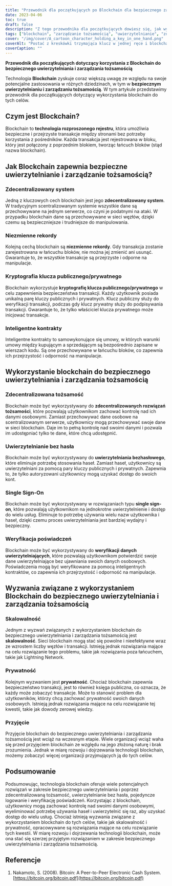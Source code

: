 ```yaml
---
title: "Przewodnik dla początkujących po Blockchain dla bezpiecznego zarządzania tożsamością"
date: 2023-04-06
toc: true
draft: false
description: "Z tego przewodnika dla początkujących dowiesz się, jak wykorzystać technologię blockchain do bezpiecznego uwierzytelniania i zarządzania tożsamością."
tags: ["blockchain", "zarządzanie tożsamością", "uwierzytelnianie", "zdecentralizowana tożsamość", "uwierzytelnianie bez hasła", "inteligentne kontrakty", "kryptografia klucza publicznego", "Kryptografia klucza prywatnego", "niezmienne rekordy", "system zdecentralizowany", "pojedyncze logowanie", "weryfikacja poświadczeń", "skalowalność", "prywatność", "przyjęcie", "tożsamość cyfrowa", "technologia rozproszonego rejestru", "cyberbezpieczeństwo", "prywatność danych", "technologia"]
cover: "/img/cover/A_cartoon_character_holding_a_key_in_one_hand.png"
coverAlt: "Postać z kreskówki trzymająca klucz w jednej ręce i blockchain w drugiej, otoczona siecią połączonych węzłów i bloków."
coverCaption: ""
---
```


**Przewodnik dla początkujących dotyczący korzystania z Blockchain do bezpiecznego uwierzytelniania i zarządzania tożsamością**

Technologia **Blockchain** zyskuje coraz większą uwagę ze względu na swoje potencjalne zastosowania w różnych dziedzinach, w tym w **bezpiecznym uwierzytelnianiu i zarządzaniu tożsamością**. W tym artykule przedstawimy przewodnik dla początkujących dotyczący wykorzystania blockchain do tych celów.

## Czym jest Blockchain?

Blockchain to **technologia rozproszonego rejestru**, która umożliwia bezpieczne i przejrzyste transakcje między stronami bez potrzeby korzystania z pośredników. Każda transakcja jest rejestrowana w bloku, który jest połączony z poprzednim blokiem, tworząc łańcuch bloków (stąd nazwa blockchain).

## Jak Blockchain zapewnia bezpieczne uwierzytelnianie i zarządzanie tożsamością?

### Zdecentralizowany system

Jedną z kluczowych cech blockchain jest jego **zdecentralizowany system**. W tradycyjnym scentralizowanym systemie wszystkie dane są przechowywane na jednym serwerze, co czyni je podatnymi na ataki. W przypadku blockchain dane są przechowywane w sieci węzłów, dzięki czemu są bezpieczniejsze i trudniejsze do manipulowania.

### Niezmienne rekordy

Kolejną cechą blockchain są **niezmienne rekordy**. Gdy transakcja zostanie zarejestrowana w łańcuchu bloków, nie można jej zmienić ani usunąć. Gwarantuje to, że wszystkie transakcje są przejrzyste i odporne na manipulacje.

### Kryptografia klucza publicznego/prywatnego

Blockchain wykorzystuje **kryptografię klucza publicznego/prywatnego** w celu zapewnienia bezpieczeństwa transakcji. Każdy użytkownik posiada unikalną parę kluczy publicznych i prywatnych. Klucz publiczny służy do weryfikacji transakcji, podczas gdy klucz prywatny służy do podpisywania transakcji. Gwarantuje to, że tylko właściciel klucza prywatnego może inicjować transakcje.

### Inteligentne kontrakty

Inteligentne kontrakty to samowykonujące się umowy, w których warunki umowy między kupującym a sprzedającym są bezpośrednio zapisane w wierszach kodu. Są one przechowywane w łańcuchu bloków, co zapewnia ich przejrzystość i odporność na manipulacje.

## Wykorzystanie blockchain do bezpiecznego uwierzytelniania i zarządzania tożsamością

### Zdecentralizowana tożsamość

Blockchain może być wykorzystywany do **zdecentralizowanych rozwiązań tożsamości**, które pozwalają użytkownikom zachować kontrolę nad ich danymi osobowymi. Zamiast przechowywać dane osobowe na scentralizowanym serwerze, użytkownicy mogą przechowywać swoje dane w sieci blockchain. Daje im to pełną kontrolę nad swoimi danymi i pozwala im udostępniać tylko te dane, które chcą udostępnić.

### Uwierzytelnianie bez hasła

Blockchain może być wykorzystywany do **uwierzytelniania bezhasłowego**, które eliminuje potrzebę stosowania haseł. Zamiast haseł, użytkownicy są uwierzytelniani za pomocą pary kluczy publicznych i prywatnych. Zapewnia to, że tylko autoryzowani użytkownicy mogą uzyskać dostęp do swoich kont.

### Single Sign-On

Blockchain może być wykorzystywany w rozwiązaniach typu **single sign-on**, które pozwalają użytkownikom na jednokrotne uwierzytelnienie i dostęp do wielu usług. Eliminuje to potrzebę używania wielu nazw użytkownika i haseł, dzięki czemu proces uwierzytelniania jest bardziej wydajny i bezpieczny.

### Weryfikacja poświadczeń

Blockchain może być wykorzystywany do **weryfikacji danych uwierzytelniających**, które pozwalają użytkownikom potwierdzić swoje dane uwierzytelniające bez ujawniania swoich danych osobowych. Poświadczenia mogą być weryfikowane za pomocą inteligentnych kontraktów, co zapewnia ich przejrzystość i odporność na manipulacje.

## Wyzwania związane z wykorzystaniem Blockchain do bezpiecznego uwierzytelniania i zarządzania tożsamością

### Skalowalność

Jednym z wyzwań związanych z wykorzystaniem blockchain do bezpiecznego uwierzytelniania i zarządzania tożsamością jest **skalowalność**. Sieci blockchain mogą stać się powolne i nieefektywne wraz ze wzrostem liczby węzłów i transakcji. Istnieją jednak rozwiązania mające na celu rozwiązanie tego problemu, takie jak rozwiązania poza łańcuchem, takie jak Lightning Network.

### Prywatność

Kolejnym wyzwaniem jest **prywatność**. Chociaż blockchain zapewnia bezpieczeństwo transakcji, jest to również księga publiczna, co oznacza, że każdy może zobaczyć transakcje. Może to stanowić problem dla użytkowników, którzy chcą zachować prywatność swoich danych osobowych. Istnieją jednak rozwiązania mające na celu rozwiązanie tej kwestii, takie jak dowody zerowej wiedzy.

### Przyjęcie

Przyjęcie blockchain do bezpiecznego uwierzytelniania i zarządzania tożsamością jest wciąż na wczesnym etapie. Wiele organizacji wciąż waha się przed przyjęciem blockchain ze względu na jego złożoną naturę i brak zrozumienia. Jednak w miarę rozwoju i dojrzewania technologii blockchain, możemy zobaczyć więcej organizacji przyjmujących ją do tych celów.

## Podsumowanie
Podsumowując, technologia blockchain oferuje wiele potencjalnych rozwiązań w zakresie bezpiecznego uwierzytelniania i poprzez zdecentralizowaną tożsamość, uwierzytelnianie bez hasła, pojedyncze logowanie i weryfikację poświadczeń. Korzystając z blockchain, użytkownicy mogą zachować kontrolę nad swoimi danymi osobowymi, wyeliminować potrzebę używania haseł i uwierzytelnić się raz, aby uzyskać dostęp do wielu usług. Chociaż istnieją wyzwania związane z wykorzystaniem blockchain do tych celów, takie jak skalowalność i prywatność, opracowywane są rozwiązania mające na celu rozwiązanie tych kwestii. W miarę rozwoju i dojrzewania technologii blockchain, może ona stać się szerzej przyjętym rozwiązaniem w zakresie bezpiecznego uwierzytelniania i zarządzania tożsamością.

## Referencje
1. Nakamoto, S. (2008). Bitcoin: A Peer-to-Peer Electronic Cash System. [https://bitcoin.org/bitcoin.pdf](https://bitcoin.org/bitcoin.pdf)

